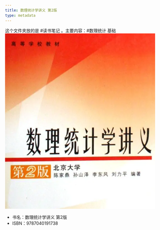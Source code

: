 ```yaml
---
title: 数理统计学讲义 第2版
type: metadata
---
```


这个文件夹放的是 #读书笔记 。主要内容：#数理统计 基础
![](cover.png)
- 书名：数理统计学讲义 第2版
- ISBN：9787040191738